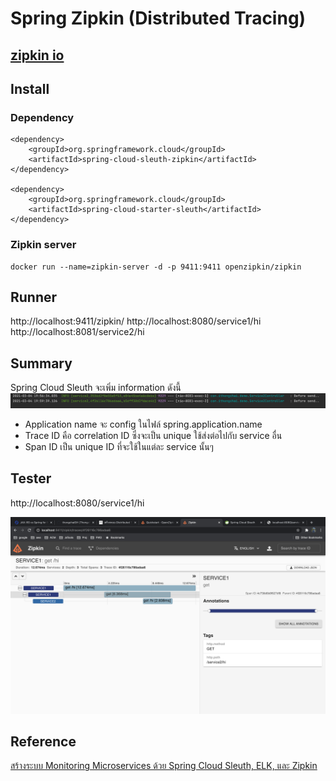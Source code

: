 # Spring Zipkin (Distributed Tracing)
## [zipkin io](https://zipkin.io/)

## Install

### Dependency

```
<dependency>
	<groupId>org.springframework.cloud</groupId>
    <artifactId>spring-cloud-sleuth-zipkin</artifactId>
</dependency>

<dependency>
	<groupId>org.springframework.cloud</groupId>
	<artifactId>spring-cloud-starter-sleuth</artifactId>
</dependency>
```

### Zipkin server

```
docker run --name=zipkin-server -d -p 9411:9411 openzipkin/zipkin
```

## Runner
http://localhost:9411/zipkin/
http://localhost:8080/service1/hi
http://localhost:8081/service2/hi

## Summary
Spring Cloud Sleuth จะเพิ่ม information ดังนี้
![](./images/img2.png)
- Application name จะ config ในไฟล์ spring.application.name
- Trace ID คือ correlation ID ซึ่งจะเป็น unique ใช้ส่งต่อไปกับ service อื่น
- Span ID เป็น unique ID ที่จะใช้ในแต่ละ service นั้นๆ 

## Tester
http://localhost:8080/service1/hi

![](./images/img1.png)


## Reference
[สร้างระบบ Monitoring Microservices ด้วย Spring Cloud Sleuth, ELK, และ Zipkin](https://medium.com/linedevth/%E0%B8%AA%E0%B8%A3%E0%B9%89%E0%B8%B2%E0%B8%87%E0%B8%A3%E0%B8%B0%E0%B8%9A%E0%B8%9A-monitoring-microservices-%E0%B8%94%E0%B9%89%E0%B8%A7%E0%B8%A2-spring-cloud-sleuth-elk-%E0%B9%81%E0%B8%A5%E0%B8%B0-zipkin-284d1aca16b4)